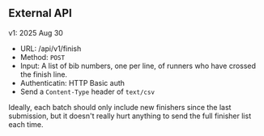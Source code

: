 ## External API

v1: 2025 Aug 30

* URL: /api/v1/finish
* Method: `POST`
* Input: A list of bib numbers, one per line, of runners who have crossed the finish line.
* Authenticatin: HTTP Basic auth
* Send a `Content-Type` header of `text/csv`

Ideally, each batch should only include new finishers since the last submission, but it doesn't really hurt anything to send the full finisher list each time.
